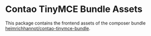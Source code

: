 # Contao TinyMCE Bundle Assets

This package contains the frontend assets of the composer bundle [heimrichhannot/contao-tinymce-bundle](https://github.com/heimrichhannot/contao-tinymce-bundle).